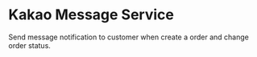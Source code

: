 # Kakao Message Service

Send message notification to customer when create a order and change order status.